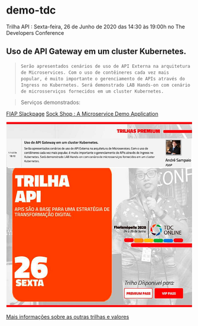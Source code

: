 # demo-tdc

Trilha API : Sexta-feira, 26 de Junho de 2020 das 14:30 às 19:00h no The Developers Conference

## **Uso de API Gateway em um cluster Kubernetes.**

> `Serão apresentados cenários de uso de API Externa na arquitetura de Microservices. Com o uso de contêineres cada vez mais popular, é muito importante o gerenciamento de APIs através do Ingress no Kubernetes. Será demonstrado LAB Hands-on com cenário de microsserviços fornecidos em um cluster Kubernetes.`

> Serviços demonstrados:

[FIAP Slackpage](https://github.com/tonanuvem/k8s-slackpage)
[Sock Shop : A Microservice Demo Application](https://github.com/microservices-demo/microservices-demo/blob/master/deploy/kubernetes/complete-demo.yaml)

![Alt Text](tdc-floripa-api.jpg)

[Mais informações sobre as outras trilhas e valores](https://thedevconf.com/tdc/2020/floripaonline/)
